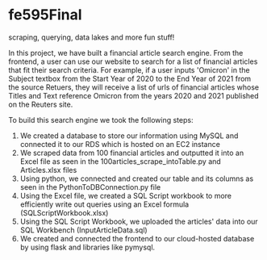 # fe595Final
scraping, querying, data lakes and more fun stuff!

In this project, we have built a financial article search engine. From the frontend, a user can use our website to search for a list of financial articles that fit their search criteria. For example, if a user inputs 'Omicron' in the Subject textbox from the Start Year of 2020 to the End Year of 2021 from the source Retuers, they will receive a list of urls of financial articles whose Titles and Text reference Omicron from the years 2020 and 2021 published on the Reuters site. 

To build this search engine we took the following steps:
1. We created a database to store our information using MySQL and connected it to our RDS which is hosted on an EC2 instance
2. We scraped data from 100 financial articles and outputted it into an Excel file as seen in the 100articles_scrape_intoTable.py and Articles.xlsx files
3. Using python, we connected and created our table and its columns as seen in the PythonToDBConnection.py file
4. Using the Excel file, we created a SQL Script workbook to more efficiently write out queries using an Excel formula (SQLScriptWorkbook.xlsx)
5. Using the SQL Script Workbook, we uploaded the articles' data into our SQL Workbench (InputArticleData.sql)
6. We created and connected the frontend to our cloud-hosted database by using flask and libraries like pymysql.

